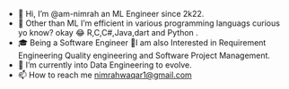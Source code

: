 - 👋 Hi, I’m @am-nimrah an ML Engineer since 2k22.
- 👀 Other than ML I’m efficient in various programming languags curious yo know? okay 😂 R,C,C#,Java,dart and Python .
- 🎓 Being a Software Engineer 🫣I am also Interested in Requirement Engineering Quality engineering and Software Project Management.
- 🌱 I’m currently into Data Engineering to evolve. 
- 📫 How to reach me nimrahwaqar1@gmail.com

<!---
am-nimrah/am-nimrah is a ✨ special ✨ repository because its `README.md` (this file) appears on your GitHub profile.
You can click the Preview link to take a look at your changes.
--->
